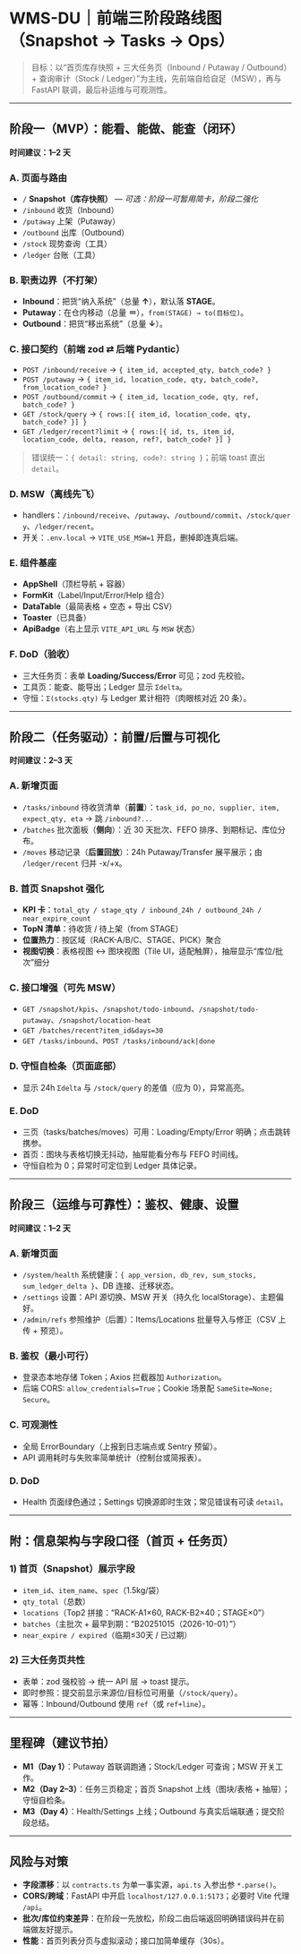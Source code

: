 # WMS-DU｜前端三阶段路线图（Snapshot → Tasks → Ops）

> 目标：以“首页库存快照 + 三大任务页（Inbound / Putaway / Outbound）+ 查询审计（Stock / Ledger）”为主线，先前端自给自足（MSW），再与 FastAPI 联调，最后补运维与可观测性。

---

## 阶段一（MVP）：能看、能做、能查（闭环）
**时间建议：1–2 天**

### A. 页面与路由
- `/` **Snapshot（库存快照）** — *可选：阶段一可暂用简卡，阶段二强化*
- `/inbound` 收货（Inbound）
- `/putaway` 上架（Putaway）
- `/outbound` 出库（Outbound）
- `/stock` 现势查询（工具）
- `/ledger` 台账（工具）

### B. 职责边界（不打架）
- **Inbound**：把货“纳入系统”（总量 **↑**），默认落 **STAGE**。
- **Putaway**：在仓内移动（总量 **＝**），`from(STAGE) → to(目标位)`。
- **Outbound**：把货“移出系统”（总量 **↓**）。

### C. 接口契约（前端 zod ⇄ 后端 Pydantic）
- `POST /inbound/receive` → `{ item_id, accepted_qty, batch_code? }`
- `POST /putaway` → `{ item_id, location_code, qty, batch_code?, from_location_code? }`
- `POST /outbound/commit` → `{ item_id, location_code, qty, ref, batch_code? }`
- `GET /stock/query` → `{ rows:[{ item_id, location_code, qty, batch_code? }] }`
- `GET /ledger/recent?limit` → `{ rows:[{ id, ts, item_id, location_code, delta, reason, ref?, batch_code? }] }`

> 错误统一：`{ detail: string, code?: string }`；前端 toast 直出 `detail`。

### D. MSW（离线先飞）
- handlers：`/inbound/receive`、`/putaway`、`/outbound/commit`、`/stock/query`、`/ledger/recent`。
- 开关：`.env.local` → `VITE_USE_MSW=1` 开启，删掉即连真后端。

### E. 组件基座
- **AppShell**（顶栏导航 + 容器）
- **FormKit**（Label/Input/Error/Help 组合）
- **DataTable**（最简表格 + 空态 + 导出 CSV）
- **Toaster**（已具备）
- **ApiBadge**（右上显示 `VITE_API_URL` 与 `MSW` 状态）

### F. DoD（验收）
- 三大任务页：表单 **Loading/Success/Error** 可见；zod 先校验。
- 工具页：能查、能导出；Ledger 显示 `Σdelta`。
- 守恒：`Σ(stocks.qty)` 与 Ledger 累计相符（肉眼核对近 20 条）。

---

## 阶段二（任务驱动）：前置/后置与可视化
**时间建议：2–3 天**

### A. 新增页面
- `/tasks/inbound` 待收货清单（**前置**）：`task_id, po_no, supplier, item, expect_qty, eta` → 跳 `/inbound?...`
- `/batches` 批次面板（**侧向**）：近 30 天批次、FEFO 排序、到期标记、库位分布。
- `/moves` 移动记录（**后置回放**）：24h Putaway/Transfer 展平展示；由 `/ledger/recent` 归并 -x/+x。

### B. 首页 Snapshot 强化
- **KPI 卡**：`total_qty / stage_qty / inbound_24h / outbound_24h / near_expire_count`
- **TopN 清单**：待收货 / 待上架（from STAGE）
- **位置热力**：按区域（RACK-A/B/C、STAGE、PICK）聚合
- **视图切换**：表格视图 ↔ 图块视图（Tile UI，适配触屏），抽屉显示“库位/批次”细分

### C. 接口增强（可先 MSW）
- `GET /snapshot/kpis`、`/snapshot/todo-inbound`、`/snapshot/todo-putaway`、`/snapshot/location-heat`
- `GET /batches/recent?item_id&days=30`
- `GET /tasks/inbound`、`POST /tasks/inbound/ack|done`

### D. 守恒自检条（页面底部）
- 显示 24h `Σdelta` 与 `/stock/query` 的差值（应为 0），异常高亮。

### E. DoD
- 三页（tasks/batches/moves）可用：Loading/Empty/Error 明确；点击跳转携参。
- 首页：图块与表格切换无抖动，抽屉能看分布与 FEFO 时间线。
- 守恒自检为 0；异常时可定位到 Ledger 具体记录。

---

## 阶段三（运维与可靠性）：鉴权、健康、设置
**时间建议：1–2 天**

### A. 新增页面
- `/system/health` 系统健康：`{ app_version, db_rev, sum_stocks, sum_ledger_delta }`、DB 连接、迁移状态。
- `/settings` 设置：API 源切换、MSW 开关（持久化 localStorage）、主题偏好。
- `/admin/refs` 参照维护（后置）：Items/Locations 批量导入与修正（CSV 上传 + 预览）。

### B. 鉴权（最小可行）
- 登录态本地存储 Token；Axios 拦截器加 `Authorization`。
- 后端 CORS: `allow_credentials=True`；Cookie 场景配 `SameSite=None; Secure`。

### C. 可观测性
- 全局 ErrorBoundary（上报到日志端点或 Sentry 预留）。
- API 调用耗时与失败率简单统计（控制台或简报表）。

### D. DoD
- Health 页面绿色通过；Settings 切换源即时生效；常见错误有可读 `detail`。

---

## 附：信息架构与字段口径（首页 + 任务页）

### 1) 首页（Snapshot）展示字段
- `item_id`、`item_name`、`spec`（1.5kg/袋）
- `qty_total`（总数）
- `locations`（Top2 拼接：“RACK-A1×60, RACK-B2×40；STAGE×0”）
- `batches`（主批次 + 最早到期：“B20251015（2026-10-01）”）
- `near_expire / expired`（临期≤30天 / 已过期）

### 2) 三大任务页共性
- 表单：zod 强校验 → 统一 API 层 → toast 提示。
- 即时参照：提交前显示来源位/目标位可用量（`/stock/query`）。
- 幂等：Inbound/Outbound 使用 `ref`（或 `ref+line`）。

---

## 里程碑（建议节拍）
- **M1（Day 1）**：Putaway 首联调跑通；Stock/Ledger 可查询；MSW 开关工作。
- **M2（Day 2–3）**：任务三页稳定；首页 Snapshot 上线（图块/表格 + 抽屉）；守恒自检条。
- **M3（Day 4）**：Health/Settings 上线；Outbound 与真实后端联通；提交阶段总结。

---

## 风险与对策
- **字段漂移**：以 `contracts.ts` 为单一事实源，`api.ts` 入参出参 `*.parse()`。
- **CORS/跨域**：FastAPI 中开启 `localhost/127.0.0.1:5173`；必要时 Vite 代理 `/api`。
- **批次/库位约束差异**：在阶段一先放松，阶段二由后端返回明确错误码并在前端做友好提示。
- **性能**：首页列表分页与虚拟滚动；接口加简单缓存（30s）。
